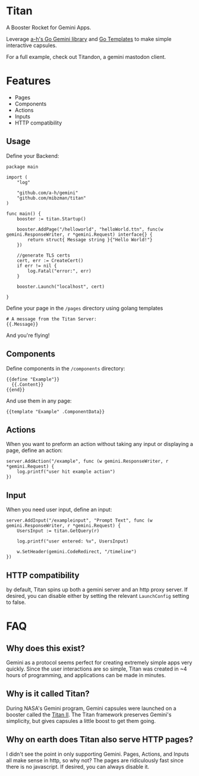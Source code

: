 # Titan
A Booster Rocket for Gemini Apps.

Leverage [a-h's Go Gemini library](https://github.com/a-h/gemini) and [Go Templates](https://golang.org/pkg/text/template/) to make simple interactive capsules.

For a full example, check out Titandon, a gemini mastodon client.

# Features
- Pages
- Components
- Actions
- Inputs
- HTTP compatibility


## Usage

Define your Backend:
```
package main

import (
	"log"

	"github.com/a-h/gemini"
	"github.com/mibzman/titan"
)

func main() {
	booster := titan.Startup()

	booster.AddPage("/helloworld", "helloWorld.ttn", func(w gemini.ResponseWriter, r *gemini.Request) interface{} {
		return struct{ Message string }{"Hello World!"}
	})

	//generate TLS certs
	cert, err := CreateCert()
	if err != nil {
		log.Fatal("error:", err)
	}

	booster.Launch("localhost", cert)

}
```

Define your page in the `/pages` directory using golang templates
```
# A message from the Titan Server:
{{.Message}}
```

And you're flying!

## Components

Define components in the `/components` directory:
```
{{define "Example"}}
  {{.Content}}
{{end}}
```

And use them in any page:
```
{{template "Example" .ComponentData}}
```

## Actions

When you want to preform an action without taking any input or displaying a page, define an action:

```
server.AddAction("/example", func (w gemini.ResponseWriter, r *gemini.Request) {
	log.printf("user hit example action")
})
```

## Input

When you need user input, define an input:

```
server.AddInput("/exampleinput", "Prompt Text", func (w gemini.ResponseWriter, r *gemini.Request) {
	UsersInput := titan.GetQuery(r)

   	log.printf("user entered: %v", UsersInput)

	w.SetHeader(gemini.CodeRedirect, "/timeline")
})
```

## HTTP compatibility
by default, Titan spins up both a gemini server and an http proxy server.  If desired, you can disable either by setting the relevant `LaunchConfig` setting to false.

# FAQ

## Why does this exist?
Gemini as a protocol seems perfect for creating extremely simple apps very quickly. Since the user interactions are so simple, Titan was created in ~4 hours of programming, and applications can be made in minutes.

## Why is it called Titan?
During NASA's Gemini program, Gemini capsules were launched on a booster called the [Titan II](https://en.wikipedia.org/wiki/Titan_II_GLV).  The Titan framework preserves Gemini's simplicity, but gives capsules a little boost to get them going.

## Why on earth does Titan also serve HTTP pages?
I didn't see the point in only supporting Gemini.  Pages, Actions, and Inputs all make sense in http, so why not?  The pages are ridiculously fast since there is no javascript.  If desired, you can always disable it.
